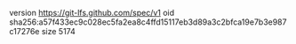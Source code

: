 version https://git-lfs.github.com/spec/v1
oid sha256:a57f433ec9c028ec5fa2ea8c4ffd15117eb3d89a3c2bfca19e7b3e987c17276e
size 5174
